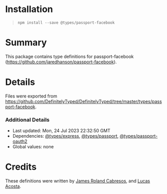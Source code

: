 # Installation
> `npm install --save @types/passport-facebook`

# Summary
This package contains type definitions for passport-facebook (https://github.com/jaredhanson/passport-facebook).

# Details
Files were exported from https://github.com/DefinitelyTyped/DefinitelyTyped/tree/master/types/passport-facebook.

### Additional Details
 * Last updated: Mon, 24 Jul 2023 22:32:50 GMT
 * Dependencies: [@types/express](https://npmjs.com/package/@types/express), [@types/passport](https://npmjs.com/package/@types/passport), [@types/passport-oauth2](https://npmjs.com/package/@types/passport-oauth2)
 * Global values: none

# Credits
These definitions were written by [James Roland Cabresos](https://github.com/staticfunction), and [Lucas Acosta](https://github.com/lucasmacosta).
